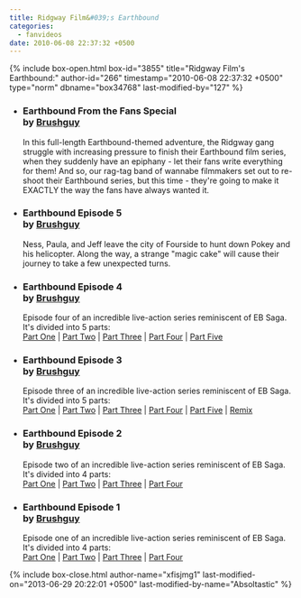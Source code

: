 ```yaml
---
title: Ridgway Film&#039;s Earthbound
categories:
  - fanvideos
date: 2010-06-08 22:37:32 +0500
---
```

{% include box-open.html box-id="3855" title="Ridgway Film's Earthbound:" author-id="266" timestamp="2010-06-08 22:37:32 +0500" type="norm" dbname="box34768" last-modified-by="127" %}
<ul class="pics">
<li>
		<div style="float: left; padding: 0px 10px 0px 0px;"><youtube src="OTQy7nwoFjk" height="132" width="160" /></div>
		<h3>Earthbound From the Fans Special<br />
by <a href="http://www.youtube.com/user/Brushguy">Brushguy</a></h3>
		<p>In this full-length Earthbound-themed adventure, the Ridgway gang struggle with increasing pressure to finish their Earthbound film series, when they suddenly have an epiphany - let their fans write everything for them! And so, our rag-tag band of wannabe filmmakers set out to re-shoot their Earthbound series, but this time - they're going to make it EXACTLY the way the fans have always wanted it.</p>	
	</li>

<li>
		<div style="float: left; padding: 0px 10px 0px 0px;"><youtube src="DypRjQ4UcNg" height="132" width="160" /></div>
		<h3>Earthbound Episode 5<br />
by <a href="http://www.youtube.com/user/Brushguy">Brushguy</a></h3>
		<p>Ness, Paula, and Jeff leave the city of Fourside to hunt down Pokey and his helicopter. Along the way, a strange "magic cake" will cause their journey to take a few unexpected turns.</p>	
	</li>

<li>
		<div style="float: left; padding: 0px 10px 0px 0px;"><youtube src="xejBYLZMRX8" height="132" width="160" /></div>
		<h3>Earthbound Episode 4<br />
by <a href="http://www.youtube.com/user/Brushguy">Brushguy</a></h3>
		<p>Episode four of an incredible live-action series reminiscent of EB Saga. It's divided into 5 parts:<br /><a href="http://www.youtube.com/watch?v=xejBYLZMRX8">Part One</a> | <a href="http://www.youtube.com/watch?v=JaUuOFDoEEI">Part Two</a> | <a href="http://www.youtube.com/watch?v=xMSzJdX5Y90">Part Three</a> | <a href="http://www.youtube.com/watch?v=NOcTY3UgEwg">Part Four</a> | <a href="http://www.youtube.com/watch?v=lr1Yu-DiN_o">Part Five</a></p>	
	</li>

<li>
		<div style="float: left; padding: 0px 10px 0px 0px;"><youtube src="io9-dbaKCj0" height="132" width="160" /></div>
		<h3>Earthbound Episode 3<br />
by <a href="http://www.youtube.com/user/Brushguy">Brushguy</a></h3>
		<p>Episode three of an incredible live-action series reminiscent of EB Saga. It's divided into 5 parts:<br /><a href="http://www.youtube.com/watch?v=io9-dbaKCj0">Part One</a> | <a href="http://www.youtube.com/watch?v=VITzTtZwfbc">Part Two</a> | <a href="http://www.youtube.com/watch?v=_jCVcKEX4bM">Part Three</a> | <a href="http://www.youtube.com/watch?v=_0N1cSFoelI">Part Four</a> | <a href="http://www.youtube.com/watch?v=LP6Kp-NZPAs">Part Five</a> | <a href="http://www.youtube.com/watch?v=cFeQ2k3nivQ">Remix</a></p>	
	</li>

<li>
		<div style="float: left; padding: 0px 10px 0px 0px;"><youtube src="Fav_5XT-m8Q" height="132" width="160" /></div>
		<h3>Earthbound Episode 2<br />
by <a href="http://www.youtube.com/user/Brushguy">Brushguy</a></h3>
		<p>Episode two of an incredible live-action series reminiscent of EB Saga. It's divided into 4 parts:<br /><a href="http://www.youtube.com/watch?v=Fav_5XT-m8Q">Part One</a> | <a href="http://www.youtube.com/watch?v=5kvCXvdiDoQ">Part Two</a> | <a href="http://www.youtube.com/watch?v=UZKi6OVUOuw">Part Three</a> | <a href="http://www.youtube.com/watch?v=6OCSjs5hBwU">Part Four</a></p>	
	</li>

<li>
		<div style="float: left; padding: 0px 10px 0px 0px;"><youtube src="oWXggutyLrg" height="132" width="160" /></div>
		<h3>Earthbound Episode 1<br />
by <a href="http://www.youtube.com/user/Brushguy">Brushguy</a></h3>
		<p>Episode one of an incredible live-action series reminiscent of EB Saga. It's divided into 4 parts:<br /><a href="http://www.youtube.com/watch?v=oWXggutyLrg">Part One</a> | <a href="http://www.youtube.com/watch?v=S1FETXK_ZWo">Part Two</a> | <a href="http://www.youtube.com/watch?v=PdWkCS7D_BE">Part Three</a> | <a href="http://www.youtube.com/watch?v=RPTf8bw83ww">Part Four</a></p>	
	</li>
</ul>
{% include box-close.html author-name="xfisjmg1" last-modified-on="2013-06-29 20:22:01 +0500" last-modified-by-name="Absoltastic" %}
